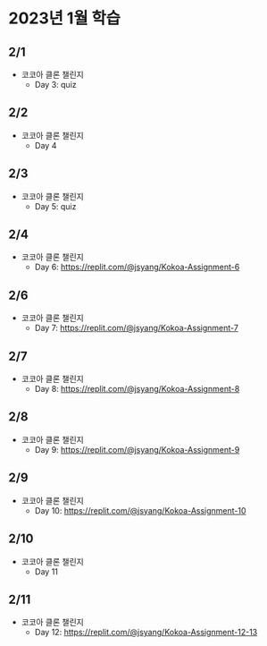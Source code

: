 # 2023년 1월 학습

## 2/1

- 코코아 클론 챌린지
  - Day 3: quiz

## 2/2

- 코코아 클론 챌린지
  - Day 4

## 2/3

- 코코아 클론 챌린지
  - Day 5: quiz

## 2/4

- 코코아 클론 챌린지
  - Day 6: <https://replit.com/@jsyang/Kokoa-Assignment-6>

## 2/6

- 코코아 클론 챌린지
  - Day 7: <https://replit.com/@jsyang/Kokoa-Assignment-7>

## 2/7

- 코코아 클론 챌린지
  - Day 8: <https://replit.com/@jsyang/Kokoa-Assignment-8>

## 2/8

- 코코아 클론 챌린지
  - Day 9: <https://replit.com/@jsyang/Kokoa-Assignment-9>

## 2/9

- 코코아 클론 챌린지
  - Day 10: <https://replit.com/@jsyang/Kokoa-Assignment-10>

## 2/10

- 코코아 클론 챌린지
  - Day 11

## 2/11

- 코코아 클론 챌린지
  - Day 12: <https://replit.com/@jsyang/Kokoa-Assignment-12-13>
